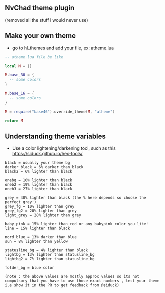 ## NvChad theme plugin
(removed all the stuff i would never use)
## Make your own theme 

- go to hl_themes and add your file, ex: atheme.lua
```lua
-- atheme.lua file be like 

local M = {}

M.base_30 = {
  -- some colors 
}

M.base_16 = {
  -- some colors 
}

M = require("base46").override_theme(M, "atheme")

return M
```

## Understanding theme variables 

- Use a color lightening/darkening tool, such as this https://siduck.github.io/hex-tools/

```
black = usually your theme bg 
darker_black = 6% darker than black
black2 = 6% lighter than black

onebg = 10% lighter than black
oneb2 = 19% lighter than black
oneb3 = 27% lighter than black

grey = 40% lighter than black (the % here depends so choose the perfect grey!)
grey_fg = 10% lighter than grey
grey_fg2 = 20% lighter than grey
light_grey = 28% lighter than grey

baby_pink = 15% lighter than red or any babypink color you like!
line = 15% lighter than black 

nord_blue = 13% darker than blue 
sun = 8% lighter than yellow

statusline_bg = 4% lighter than black
lightbg = 13% lighter than statusline_bg
lightbg2 = 7% lighter than statusline_bg

folder_bg = blue color

(note : the above values are mostly approx values so its not compulsory that you have to use those exact numbers , test your theme i.e show it in the PR to get feedback from @siduck)
```
